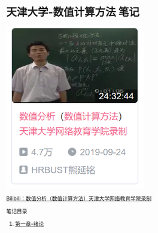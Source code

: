# 天津大学-数值计算方法 笔记

![picture 3](Media/782d0032b62c2f09616ded6e6d5b9c7bb5e51395dbbbabacdbaf4980c192646c.png) 

[Bilibili：数值分析（数值计算方法）天津大学网络教育学院录制](https://www.bilibili.com/video/BV1FJ411u7uZ)

笔记目录
1. [第一章-绪论](./第一章%20绪论/README.md)